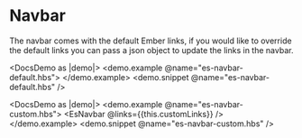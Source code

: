 # Navbar

The navbar comes with the default Ember links, if you would like to override the default links you can pass a json object to update the links in the navbar.

<DocsDemo as |demo|>
  <demo.example @name="es-navbar-default.hbs">
    <EsNavbar />
  </demo.example>
  <demo.snippet @name="es-navbar-default.hbs" />
</DocsDemo>

<DocsDemo as |demo|>
  <demo.example @name="es-navbar-custom.hbs">
    <EsNavbar @links={{this.customLinks}} />
  </demo.example>
  <demo.snippet @name="es-navbar-custom.hbs" />
</DocsDemo>

<DocsNote />
